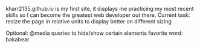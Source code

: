 kharr2135.github.io is my first site, it displays me practicing my most recent skills so I can become the greatest web developer out there.
Current task: resize the page in relative units to display better on different sizing

Optional: @media queries to hide/show certain elements
favorite word: bakabear
